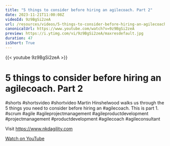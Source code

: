 ```yaml
---
title: "5 things to consider before hiring an agilecoach. Part 2"
date: 2023-11-21T11:00:08Z
videoId: 9z9BgSi2zeA
url: /resources/videos/5-things-to-consider-before-hiring-an-agilecoach-part-2
canonicalUrl: https://www.youtube.com/watch?v=9z9BgSi2zeA
preview: https://i.ytimg.com/vi/9z9BgSi2zeA/maxresdefault.jpg
duration: 47
isShort: True
---
```


{{< youtube 9z9BgSi2zeA >}}

# 5 things to consider before hiring an agilecoach. Part 2

#shorts #shortsvideo #shortvideo Martin Hinshelwood walks us through the 5 things you need to consider before hiring an #agilecoach. This is part 1. #scrum #agile #agileprojectmanagement #agileproductdevelopment #projectmanagement #productdevelopment #agilecoach #agileconsultant 

Visit https://www.nkdagility.com

[Watch on YouTube](https://www.youtube.com/watch?v=9z9BgSi2zeA)
